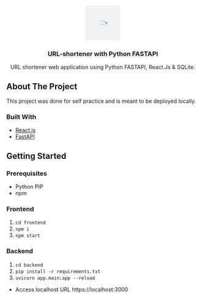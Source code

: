 <div align="center"><img src="Capture.png" width="90" height="90"></div>

<div id="top"></div>
<h3 align="center">URL-shortener with Python FASTAPI</h3>

  <p align="center">
    URL shortener web application using Python FASTAPI, React.Js & SQLite.
  </p>
</div>

<!-- ABOUT THE PROJECT -->

## About The Project

This project was done for self practice and is meant to be deployed locally.

### Built With

- [React.js](https://reactjs.org/)
- [FastAPI](https://fastapi.tiangolo.com/)

<!-- GETTING STARTED -->

## Getting Started

### Prerequisites

- Python PIP
- npm

### Frontend

1. `cd frontend`
2. `npm i `
3. `npm start`

### Backend

1. `cd backend`
2. `pip install -r requirements.txt`
3. `uvicorn app.main:app --reload`

- Access localhost URL https://localhost:3000
